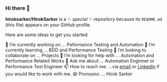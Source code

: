 ### Hi there 👋
**hiroksarker/HirokSarker** is a ✨ _special_ ✨ repository because its `README.md` (this file) appears on your GitHub profile.

Here are some ideas to get you started:

🔭 I’m currently working on ... Peformance Testing and Automation
🌱 I’m currently learning ... BDD and Performance Testing
👯 I’m looking to collaborate on ... Projects
🤔 I’m looking for help with ... Automation and Performance Related Works
💬 Ask me about ... Automation Enginner or Performance Test Engineer
📫 How to reach me: ...via [email](mailto:hirok.sarker@gmail.com) or [LinkedIn](https://www.linkedin.com/in/hiroksarker/) if you would like to work with me. 
😄 Pronouns: ... Hirok Sarker

